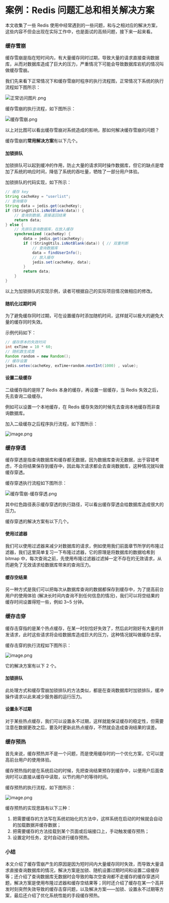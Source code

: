 # 案例：Redis 问题汇总和相关解决方案

本文收集了一些 Redis 使用中经常遇到的一些问题，和与之相对应的解决方案，这些内容不但会出现在实际工作中，也是面试的高频问题，接下来一起来看。

### 缓存雪崩

缓存雪崩是指在短时间内，有大量缓存同时过期，导致大量的请求直接查询数据库，从而对数据库造成了巨大的压力，严重情况下可能会导致数据库宕机的情况叫做缓存雪崩。

我们先来看下正常情况下和缓存雪崩时程序的执行流程图，正常情况下系统的执行流程如下图所示：

![正常访问图片.png](https://learn.lianglianglee.com/%E4%B8%93%E6%A0%8F/Redis%20%E6%A0%B8%E5%BF%83%E5%8E%9F%E7%90%86%E4%B8%8E%E5%AE%9E%E6%88%98/assets/babffe50-8ede-11ea-8e9a-9bc3d95576e7)

缓存雪崩的执行流程，如下图所示：

![缓存雪崩.png](https://learn.lianglianglee.com/%E4%B8%93%E6%A0%8F/Redis%20%E6%A0%B8%E5%BF%83%E5%8E%9F%E7%90%86%E4%B8%8E%E5%AE%9E%E6%88%98/assets/c7244bb0-8ede-11ea-a326-c7ef51ab79ae)

以上对比图可以看出缓存雪崩对系统造成的影响，那如何解决缓存雪崩的问题？

缓存雪崩的**常用解决方案**有以下几个。

#### **加锁排队**

加锁排队可以起到缓冲的作用，防止大量的请求同时操作数据库，但它的缺点是增加了系统的响应时间，降低了系统的吞吐量，牺牲了一部分用户体验。

加锁排队的代码实现，如下所示：

```java
// 缓存 key
String cacheKey = "userlist";
// 查询缓存
String data = jedis.get(cacheKey);
if (StringUtils.isNotBlank(data)) {
    // 查询到数据，直接返回结果
    return data;
} else {
    // 先排队查询数据库，在放入缓存
    synchronized (cacheKey) {
        data = jedis.get(cacheKey);
        if (!StringUtils.isNotBlank(data)) { // 双重判断
            // 查询数据库
            data = findUserInfo();
            // 放入缓存
            jedis.set(cacheKey, data);
        }
        return data;
    }
}
```

以上为加锁排队的实现示例，读者可根据自己的实际项目情况做相应的修改。

#### **随机化过期时间**

为了避免缓存同时过期，可在设置缓存时添加随机时间，这样就可以极大的避免大量的缓存同时失效。

示例代码如下：

```java
// 缓存原本的失效时间
int exTime = 10 * 60;
// 随机数生成类
Random random = new Random();
// 缓存设置
jedis.setex(cacheKey, exTime+random.nextInt(1000) , value);
```

#### **设置二级缓存**

二级缓存指的是除了 Redis 本身的缓存，再设置一层缓存，当 Redis 失效之后，先去查询二级缓存。

例如可以设置一个本地缓存，在 Redis 缓存失效的时候先去查询本地缓存而非查询数据库。

加入二级缓存之后程序执行流程，如下图所示：

![image.png](https://learn.lianglianglee.com/%E4%B8%93%E6%A0%8F/Redis%20%E6%A0%B8%E5%BF%83%E5%8E%9F%E7%90%86%E4%B8%8E%E5%AE%9E%E6%88%98/assets/dc14dc60-8ede-11ea-adbb-dd8e7664c503)

### 缓存穿透

缓存穿透是指查询数据库和缓存都无数据，因为数据库查询无数据，出于容错考虑，不会将结果保存到缓存中，因此每次请求都会去查询数据库，这种情况就叫做缓存穿透。

缓存穿透执行流程如下图所示：

![缓存雪崩-缓存穿透.png](https://learn.lianglianglee.com/%E4%B8%93%E6%A0%8F/Redis%20%E6%A0%B8%E5%BF%83%E5%8E%9F%E7%90%86%E4%B8%8E%E5%AE%9E%E6%88%98/assets/eb1fb8b0-8ede-11ea-8b41-0f0ef087610d)

其中红色路径表示缓存穿透的执行路径，可以看出缓存穿透会给数据库造成很大的压力。

缓存穿透的解决方案有以下几个。

#### **使用过滤器**

我们可以使用过滤器来减少对数据库的请求，例如使用我们前面章节所学的布隆过滤器，我们这里简单复习一下布隆过滤器，它的原理是将数据库的数据哈希到 bitmap 中，每次查询之前，先使用布隆过滤器过滤掉一定不存在的无效请求，从而避免了无效请求给数据库带来的查询压力。

#### **缓存空结果**

另一种方式是我们可以把每次从数据库查询的数据都保存到缓存中，为了提高前台用户的使用体验 (解决长时间内查询不到任何信息的情况)，我们可以将空结果的缓存时间设置得短一些，例如 3~5 分钟。

### 缓存击穿

缓存击穿指的是某个热点缓存，在某一时刻恰好失效了，然后此时刚好有大量的并发请求，此时这些请求将会给数据库造成巨大的压力，这种情况就叫做缓存击穿。

缓存击穿的执行流程如下图所示：

![image.png](https://learn.lianglianglee.com/%E4%B8%93%E6%A0%8F/Redis%20%E6%A0%B8%E5%BF%83%E5%8E%9F%E7%90%86%E4%B8%8E%E5%AE%9E%E6%88%98/assets/008b1eb0-8edf-11ea-bf74-150f7ff6235d)

它的解决方案有以下 2 个。

#### **加锁排队**

此处理方式和缓存雪崩加锁排队的方法类似，都是在查询数据库时加锁排队，缓冲操作请求以此来减少服务器的运行压力。

#### **设置永不过期**

对于某些热点缓存，我们可以设置永不过期，这样就能保证缓存的稳定性，但需要注意在数据更改之后，要及时更新此热点缓存，不然就会造成查询结果的误差。

### 缓存预热

首先来说，缓存预热并不是一个问题，而是使用缓存时的一个优化方案，它可以提高前台用户的使用体验。

缓存预热指的是在系统启动的时候，先把查询结果预存到缓存中，以便用户后面查询时可以直接从缓存中读取，以节约用户的等待时间。

缓存预热的执行流程，如下图所示：

![image.png](https://learn.lianglianglee.com/%E4%B8%93%E6%A0%8F/Redis%20%E6%A0%B8%E5%BF%83%E5%8E%9F%E7%90%86%E4%B8%8E%E5%AE%9E%E6%88%98/assets/10ce2ce0-8edf-11ea-a141-a13a4f8833dd)

缓存预热的实现思路有以下三种：

1. 把需要缓存的方法写在系统初始化的方法中，这样系统在启动的时候就会自动的加载数据并缓存数据；
2. 把需要缓存的方法挂载到某个页面或后端接口上，手动触发缓存预热；
3. 设置定时任务，定时自动进行缓存预热。

### 小结

本文介绍了缓存雪崩产生的原因是因为短时间内大量缓存同时失效，而导致大量请求直接查询数据库的情况，解决方案是加锁、随机设置过期时间和设置二级缓存等；还介绍了查询数据库无数据时会导致的每次空查询都不走缓存的缓存穿透问题，解决方案是使用布隆过滤器和缓存空结果等；同时还介绍了缓存在某一个高并发时刻突然失效导致的缓存击穿问题，以及解决方案——加锁、设置永不过期等方案，最后还介绍了优化系统性能的手段缓存预热。

